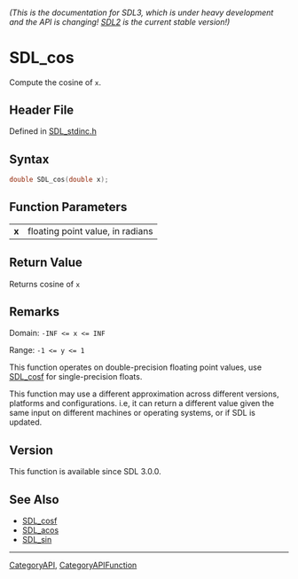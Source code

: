 ###### (This is the documentation for SDL3, which is under heavy development and the API is changing! [SDL2](https://wiki.libsdl.org/SDL2/) is the current stable version!)
# SDL_cos

Compute the cosine of `x`.

## Header File

Defined in [SDL_stdinc.h](https://github.com/libsdl-org/SDL/blob/main/include/SDL3/SDL_stdinc.h)

## Syntax

```c
double SDL_cos(double x);

```

## Function Parameters

|           |                                  |
| --------- | -------------------------------- |
| **x**     | floating point value, in radians |

## Return Value

Returns cosine of `x`

## Remarks

Domain: `-INF <= x <= INF`

Range: `-1 <= y <= 1`

This function operates on double-precision floating point values, use
[SDL_cosf](SDL_cosf) for single-precision floats.

This function may use a different approximation across different versions,
platforms and configurations. i.e, it can return a different value given
the same input on different machines or operating systems, or if SDL is
updated.

## Version

This function is available since SDL 3.0.0.

## See Also

* [SDL_cosf](SDL_cosf)
* [SDL_acos](SDL_acos)
* [SDL_sin](SDL_sin)

----
[CategoryAPI](CategoryAPI), [CategoryAPIFunction](CategoryAPIFunction)

